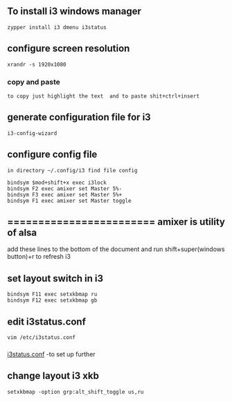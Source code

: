 ## To install i3 windows manager
    zypper install i3 dmenu i3status
## configure screen resolution
    xrandr -s 1920x1080
### copy and paste
    to copy just highlight the text  and to paste shit+ctrl+insert   
## generate  configuration file for i3
    i3-config-wizard
## configure config file
    in directory ~/.config/i3 find file config  

    bindsym $mod+shift+x exec i3lock  
    bindsym F2 exec amixer set Master 5%-  
    bindsym F3 exec amixer set Master 5%+  
    bindsym F1 exec amixer set Master toggle  
========================
amixer is utility of alsa 
----------------------------
add these lines to the bottom of the document 
and run  shift+super(windows button)+r  to refresh i3


## set layout switch in i3 
    bindsym F11 exec setxkbmap ru  
    bindsym F12 exec setxkbmap gb  

## edit i3status.conf    
    vim /etc/i3status.conf    

###
 [i3status.conf](https://i3wm.org/i3status/manpage.html)  -to set up further  
 
## change layout i3   xkb 

    setxkbmap -option grp:alt_shift_toggle us,ru
    
    
 
 


















